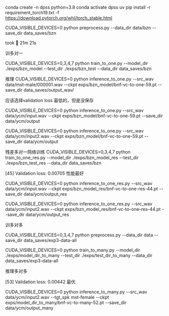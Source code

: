 
conda create -n dpss python=3.8
conda activate dpss
uv pip install -r requirement_torch19.txt -f https://download.pytorch.org/whl/torch_stable.html



CUDA_VISIBLE_DEVICES=0 python preprocess.py --data_dir data/bzn --save_dir data_saves/bzn

took   21m 21s


训多对一

CUDA_VISIBLE_DEVICES=0,3,4,7 python train_to_one.py --model_dir ./exps/bzn_model --test_dir ./exps/bzn_test --data_dir data_saves/bzn

推理
CUDA_VISIBLE_DEVICES=0 python inference_to_one.py --src_wav data/mst-male/000001.wav --ckpt exps/bzn_model/bnf-vc-to-one-59.pt --save_dir data_saves/output_wav/

应该选择validation loss 最低的，但是没保存


CUDA_VISIBLE_DEVICES=0 python inference_to_one.py --src_wav data/ycm/input.wav --ckpt exps/bzn_model/bnf-vc-to-one-59.pt --save_dir data/ycm/output

CUDA_VISIBLE_DEVICES=0 python inference_to_one.py --src_wav data/ycm/input2.wav --ckpt exps/bzn_model/bnf-vc-to-one-59.pt --save_dir data/ycm/output


残差多对一网络训练
CUDA_VISIBLE_DEVICES=0,3,4,7 python train_to_one_res.py --model_dir ./exps/bzn_model_res --test_dir ./exps/bzn_test_res --data_dir data_saves/bzn

[45] Validation loss: 0.00705 性能最好

CUDA_VISIBLE_DEVICES=0 python inference_to_one_res.py --src_wav data/ycm/input.wav --ckpt exps/bzn_model_res/bnf-vc-to-one-res-44.pt --save_dir data/ycm/output_res

CUDA_VISIBLE_DEVICES=0 python inference_to_one_res.py --src_wav data/ycm/input2.wav --ckpt exps/bzn_model_res/bnf-vc-to-one-res-44.pt --save_dir data/ycm/output_res

训多对多

CUDA_VISIBLE_DEVICES=0,3,4,7 python preprocess.py --data_dir data --save_dir data_saves/exp3-data-all


CUDA_VISIBLE_DEVICES=0 python train_to_many.py --model_dir ./exps/model_dir_to_many --test_dir ./exps/test_dir_to_many --data_dir data_saves/exp3-data-all


推理多对多

[53] Validation loss: 0.00442 最优

<!-- CUDA_VISIBLE_DEVICES=0 python inference_to_many.py --src_wav /path/to/source/*.wav --tgt_spk bzn/mst-female/mst-male --ckpt ./model_dir/bnf-vc-to-many-49.pt --save_dir ./test_dir/ -->

CUDA_VISIBLE_DEVICES=0 python inference_to_many.py --src_wav data/ycm/input2.wav --tgt_spk mst-female --ckpt exps/model_dir_to_many/bnf-vc-to-many-52.pt --save_dir data/ycm/output_many       

